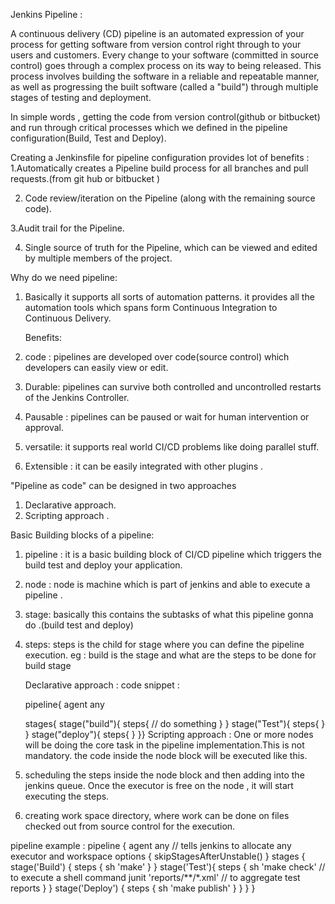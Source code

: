 Jenkins Pipeline :

A continuous delivery (CD) pipeline is an automated expression of your process for getting software from version control right through
to your users and customers. Every change to your software (committed in source control) goes through a complex process on its way to being released.
This process involves building the software in a reliable and repeatable manner, as well as progressing the built software (called a "build") through multiple stages of testing and deployment.

In simple words , getting  the code from version control(github or bitbucket) and run through critical processes
which we defined in the pipeline configuration(Build, Test and Deploy).


Creating a Jenkinsfile for pipeline configuration provides lot of benefits :
1.Automatically creates a Pipeline build process for all branches and pull requests.(from git hub or bitbucket )

2. Code review/iteration on the Pipeline (along with the remaining source code).

3.Audit trail for the Pipeline.

4. Single source of truth  for the Pipeline, which can be viewed and edited by multiple members of the project.


Why do we need pipeline:

1. Basically it supports all sorts of automation patterns. it provides all the automation tools which spans form Continuous Integration to Continuous Delivery.

   Benefits:
1. code : pipelines are developed over code(source control) which developers can easily view or edit.
2. Durable: pipelines can survive both controlled and uncontrolled restarts of the Jenkins Controller.
3. Pausable : pipelines can be paused or wait for human intervention or approval.
4. versatile: it supports real world CI/CD problems like doing parallel stuff.
5. Extensible : it can be easily integrated with other plugins .



"Pipeline as code" can be designed in two approaches
   1. Declarative approach.
   2. Scripting approach .

Basic Building blocks of a pipeline:
1. pipeline : it is a basic building block of CI/CD pipeline which triggers the build test and deploy your application.
2. node : node is machine  which is part of jenkins and able to execute a pipeline .
3. stage: basically this contains the subtasks of what this pipeline gonna do .(build test and deploy)
4. steps: steps is the child for stage where you can define the pipeline execution. eg : build is the stage and what are the steps to be done for build stage


   Declarative approach :
   code snippet :

   pipeline{
       agent any

      stages{
          stage("build"){
            steps{
               // do something
             }
         }
   stage("Test"){
   steps{
   }
   }
   stage("deploy"){
       steps{
   }
   }}
Scripting approach :
One or more nodes will be doing the core task in the pipeline implementation.This is not mandatory.
the code inside the node block will be executed like this.

 1. scheduling the steps inside the node block and then adding into the jenkins queue. Once the executor is free on the node , it will start executing the steps.
 2. creating work space directory, where work can be done on files checked out from source control for the execution.


pipeline example :
pipeline { 
    agent any // tells jenkins to allocate any executor and workspace 
    options {
        skipStagesAfterUnstable()
    }
    stages {
        stage('Build') { 
            steps { 
                sh 'make' 
            }
        }
        stage('Test'){
            steps {
                sh 'make check' // to execute a shell command 
                junit 'reports/**/*.xml' // to aggregate test reports 
            }
        }
        stage('Deploy') {
            steps {
                sh 'make publish' 
            }
        }
    }
}
   


   
